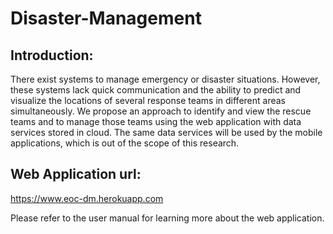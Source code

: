 # Disaster-Management

## Introduction:
There exist systems to manage emergency or disaster situations. However, these systems lack quick communication and the ability to predict and visualize the locations of several response teams in different areas simultaneously. We propose an approach to identify and view the rescue teams and to manage those teams using the web application with data services stored in cloud. The same data services will be used by the mobile applications, which is out of the scope of this research.

## Web Application url:

https://www.eoc-dm.herokuapp.com

Please refer to the user manual for learning more about the web application.

